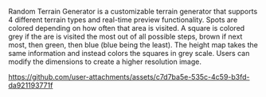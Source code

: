 Random Terrain Generator is a customizable terrain generator that supports 4 different terrain types and real-time preview functionality. Spots are colored depending on how often that area is visited. A square is colored grey if the are is visited the most out of all possible steps, brown if next most, then green, then blue (blue being the least). The height map takes the same information and instead colors the squares in grey scale. Users can modify the dimensions to create a higher resolution image. 

https://github.com/user-attachments/assets/c7d7ba5e-535c-4c59-b3fd-da921193771f

